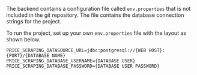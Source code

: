 The backend contains a configuration file called `env.properties` that is not included in the git repository. The file contains the database connection strings for the project.

To run the project, set up your own `env.properties` file with the layout as shown below.
```
PRICE_SCRAPING_DATASOURCE_URL=jdbc:postgresql://{WEB HOST}:{PORT}/{DATABASE NAME}
PRICE_SCRAPING_DATABASE_USERNAME={DATABASE USER}
PRICE_SCRAPING_DATABASE_PASSWORD={DATABASE USER PASSWORD}
```